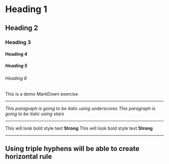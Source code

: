 <!-- Heading -->
# Heading 1
## Heading 2
### Heading 3
#### Heading 4
##### Heading 5
###### Heading 6
This is a demo MarkDown exercise

---
<!-- Italics -->
_This paragraph is going to be  italic using underscores_
*This paragraph is going to be italic using stars*

---
<!-- Strong -->
This will look bold style text **Strong**
This will look bold style text __Strong__

---
<!-- Horizontal Rule -->
Using triple hyphens will be able to create horizontal rule
---
